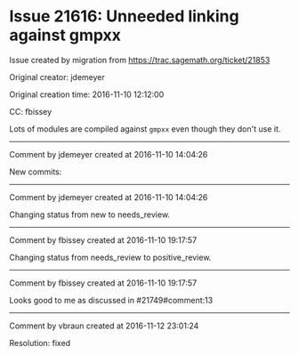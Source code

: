 # Issue 21616: Unneeded linking against gmpxx

Issue created by migration from https://trac.sagemath.org/ticket/21853

Original creator: jdemeyer

Original creation time: 2016-11-10 12:12:00

CC:  fbissey

Lots of modules are compiled against `gmpxx` even though they don't use it.


---

Comment by jdemeyer created at 2016-11-10 14:04:26

New commits:


---

Comment by jdemeyer created at 2016-11-10 14:04:26

Changing status from new to needs_review.


---

Comment by fbissey created at 2016-11-10 19:17:57

Changing status from needs_review to positive_review.


---

Comment by fbissey created at 2016-11-10 19:17:57

Looks good to me as discussed in #21749#comment:13


---

Comment by vbraun created at 2016-11-12 23:01:24

Resolution: fixed
